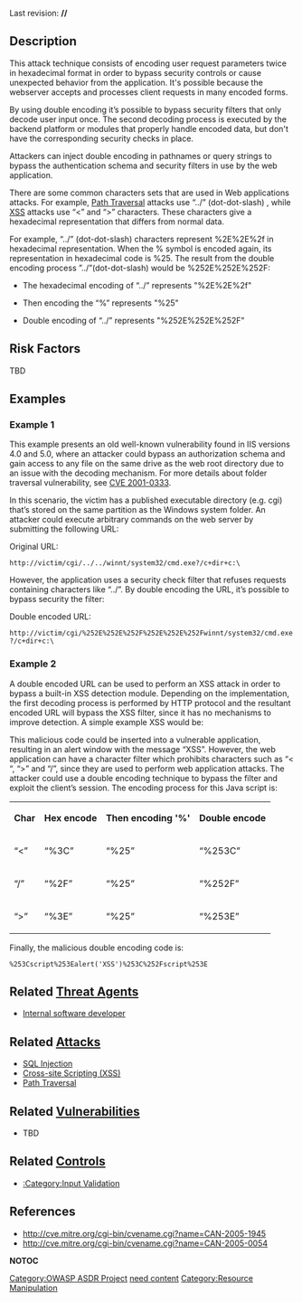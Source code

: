 Last revision: **//**

## Description

This attack technique consists of encoding user request parameters twice
in hexadecimal format in order to bypass security controls or cause
unexpected behavior from the application. It's possible because the
webserver accepts and processes client requests in many encoded forms.

By using double encoding it’s possible to bypass security filters that
only decode user input once. The second decoding process is executed by
the backend platform or modules that properly handle encoded data, but
don't have the corresponding security checks in place.

Attackers can inject double encoding in pathnames or query strings to
bypass the authentication schema and security filters in use by the web
application.

There are some common characters sets that are used in Web applications
attacks. For example, [Path Traversal](Path_Traversal "wikilink")
attacks use “../” (dot-dot-slash) , while
[XSS](Cross-site_Scripting_\(XSS\) "wikilink") attacks use “\<” and “\>”
characters. These characters give a hexadecimal representation that
differs from normal data.

For example, “../” (dot-dot-slash) characters represent %2E%2E%2f in
hexadecimal representation. When the % symbol is encoded again, its
representation in hexadecimal code is %25. The result from the double
encoding process ”../”(dot-dot-slash) would be %252E%252E%252F:

  - The hexadecimal encoding of “../” represents "%2E%2E%2f"

<!-- end list -->

  - Then encoding the “%” represents "%25"

<!-- end list -->

  - Double encoding of “../” represents "%252E%252E%252F"

## Risk Factors

TBD

## Examples

### Example 1

This example presents an old well-known vulnerability found in IIS
versions 4.0 and 5.0, where an attacker could bypass an authorization
schema and gain access to any file on the same drive as the web root
directory due to an issue with the decoding mechanism. For more details
about folder traversal vulnerability, see
[CVE 2001-0333](http://cve.mitre.org/cgi-bin/cvename.cgi?name=CVE-2001-0333).

In this scenario, the victim has a published executable directory (e.g.
cgi) that’s stored on the same partition as the Windows system folder.
An attacker could execute arbitrary commands on the web server by
submitting the following URL:

Original URL:

`http://victim/cgi/../../winnt/system32/cmd.exe?/c+dir+c:\`

However, the application uses a security check filter that refuses
requests containing characters like “../”. By double encoding the URL,
it’s possible to bypass security the filter:

Double encoded URL:

`http://victim/cgi/%252E%252E%252F%252E%252E%252Fwinnt/system32/cmd.exe?/c+dir+c:\ `

### Example 2

A double encoded URL can be used to perform an XSS attack in order to
bypass a built-in XSS detection module. Depending on the implementation,
the first decoding process is performed by HTTP protocol and the
resultant encoded URL will bypass the XSS filter, since it has no
mechanisms to improve detection. A simple example XSS would be:

<script>

alert('XSS')

</script>

This malicious code could be inserted into a vulnerable application,
resulting in an alert window with the message “XSS”. However, the web
application can have a character filter which prohibits characters such
as “\< “, “\>” and “/”, since they are used to perform web application
attacks. The attacker could use a double encoding technique to bypass
the filter and exploit the client’s session. The encoding process for
this Java script is:

<table >

<tr>

<td colspan=30>

<b> Char </b>

</td>

<td colspan=40>

<b> Hex encode </b>

</td>

<td colspan=50%>

<b> Then encoding '%' </b>

</td>

<td colspan=50%>

<b> Double encode </b>

</td>

</tr>

<tr>

<td colspan=30>

“\<”

</td>

<td colspan=40>

“%3C”

</td>

<td colspan=50%>

“%25”

</td>

<td colspan=50%>

“%253C”

</td>

</tr>

<tr>

<td colspan=30>

“/”

</td>

<td colspan=40>

“%2F”

</td>

<td colspan=50%>

“%25”

</td>

<td colspan=50%>

“%252F”

</td>

</tr>

<tr>

<td colspan=30>

“\>”

</td>

<td colspan=40>

“%3E”

</td>

<td colspan=50%>

“%25”

</td>

<td colspan=50%>

“%253E”

</td>

</tr>

</table>

Finally, the malicious double encoding code is:

`%253Cscript%253Ealert('XSS')%253C%252Fscript%253E`

## Related [Threat Agents](Threat_Agents "wikilink")

  - [Internal software
    developer](Internal_software_developer "wikilink")

## Related [Attacks](Attacks "wikilink")

  - [SQL Injection](SQL_Injection "wikilink")
  - [Cross-site Scripting
    (XSS)](Cross-site_Scripting_\(XSS\) "wikilink")
  - [Path Traversal](Path_Traversal "wikilink")

## Related [Vulnerabilities](Vulnerabilities "wikilink")

  - TBD

## Related [Controls](Controls "wikilink")

  - [:Category:Input Validation](:Category:Input_Validation "wikilink")

## References

  - <http://cve.mitre.org/cgi-bin/cvename.cgi?name=CAN-2005-1945>
  - <http://cve.mitre.org/cgi-bin/cvename.cgi?name=CAN-2005-0054>

__NOTOC__

[Category:OWASP ASDR Project](Category:OWASP_ASDR_Project "wikilink")
[need content](Category:FIXME "wikilink") [Category:Resource
Manipulation](Category:Resource_Manipulation "wikilink")